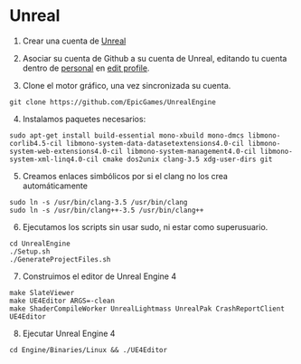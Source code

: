 # Unreal

1. Crear una cuenta de  [Unreal](https://accounts.unrealengine.com/login?lang=en_US)

2. Asociar su cuenta de Github a su cuenta de Unreal, editando tu cuenta dentro de [personal](https://www.unrealengine.com/dashboard) en [edit profile](https://www.unrealengine.com/dashboard/settings).

3. Clone el motor gráfico, una vez sincronizada su cuenta.

  ```
  git clone https://github.com/EpicGames/UnrealEngine
  ```

4.  Instalamos paquetes necesarios:

  ```
  sudo apt-get install build-essential mono-xbuild mono-dmcs libmono-corlib4.5-cil libmono-system-data-datasetextensions4.0-cil libmono-system-web-extensions4.0-cil libmono-system-management4.0-cil libmono-system-xml-linq4.0-cil cmake dos2unix clang-3.5 xdg-user-dirs git
  ```

5. Creamos enlaces simbólicos por si el clang no los crea automáticamente

  ```
  sudo ln -s /usr/bin/clang-3.5 /usr/bin/clang
  sudo ln -s /usr/bin/clang++-3.5 /usr/bin/clang++
  ```

6. Ejecutamos los scripts sin usar sudo, ni estar como superusuario.

  ```
  cd UnrealEngine
  ./Setup.sh
  ./GenerateProjectFiles.sh
  ```

7. Construimos el editor de Unreal Engine 4

  ```
  make SlateViewer
  make UE4Editor ARGS=-clean
  make ShaderCompileWorker UnrealLightmass UnrealPak CrashReportClient UE4Editor
  ```

8. Ejecutar Unreal Engine 4

  ```
  cd Engine/Binaries/Linux && ./UE4Editor
  ```
